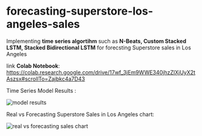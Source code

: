 # forecasting-superstore-los-angeles-sales
Implementing **time series algortihm** such as **N-Beats, Custom Stacked LSTM, Stacked Bidirectional LSTM** for forecsting Superstore sales in Los Angeles

link **Colab Notebook**: https://colab.research.google.com/drive/17wf_3jEm9WWE340jhzZlXjUyX2tAszsx#scrollTo=Zajbkc4a7D43

Time Series Model Results : 

![model results](https://github.com/helmiagng/forecasting-superstore-los-angeles-sales/assets/68595414/7e85334d-fe4e-45f5-ae60-2fd4c454cf7a)

Real vs Forecasting Superstore Sales in Los Angeles chart:

![real vs forecasting sales chart ](https://github.com/helmiagng/forecasting-superstore-los-angeles-sales/assets/68595414/e1a69633-a48f-4fb2-b194-05119504b2a3)

